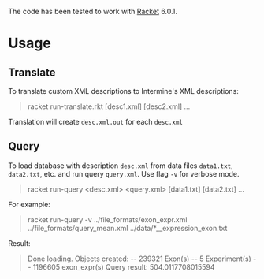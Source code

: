 The code has been tested to work with [Racket](http://download.racket-lang.org/) 6.0.1.

Usage
==============

Translate
-------------
To translate custom XML descriptions to Intermine's XML descriptions:

> racket run-translate.rkt [desc1.xml] [desc2.xml] ...

Translation will create `desc.xml.out` for each `desc.xml`


Query
------------

To load database with description `desc.xml` from data files `data1.txt`, `data2.txt`, etc. and run query `query.xml`. Use flag `-v` for verbose mode.

> racket run-query <desc.xml> <query.xml> [data1.txt] [data2.txt] ...

For example:

> racket run-query -v ../file_formats/exon_expr.xml ../file_formats/query_mean.xml ../data/*__expression_exon.txt

Result:
> Done loading. Objects created:
> -- 239321 Exon(s)
> -- 5 Experiment(s)
> -- 1196605 exon_expr(s)
> Query result: 504.0117708015594
